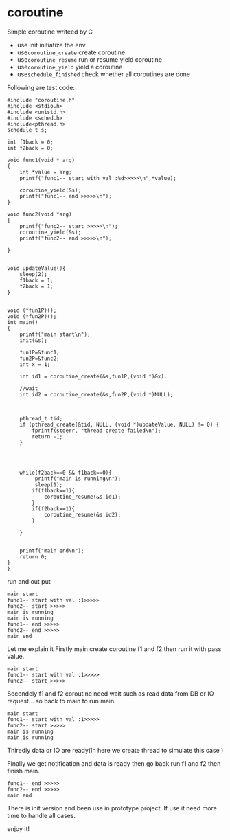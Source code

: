 coroutine
=======

Simple coroutine writeed by C


* use init initiatize the env 
* use`coroutine_create` create coroutine
* use`coroutine_resume` run or resume yield coroutine
* use`coroutine_yield` yield a coroutine
* use`schedule_finished` check whether all coroutines are done

Following are test code:

```
#include "coroutine.h"
#include <stdio.h>
#include <unistd.h>
#include <sched.h>
#include<pthread.h>
schedule_t s;

int f1back = 0;
int f2back = 0;

void func1(void * arg)
{
    int *value = arg;
    printf("func1-- start with val :%d>>>>>\n",*value);

    coroutine_yield(&s);
    printf("func1-- end >>>>>\n");
}

void func2(void *arg)
{
    printf("func2-- start >>>>>\n");
    coroutine_yield(&s);
    printf("func2-- end >>>>>\n");

}


void updateValue(){
    sleep(2);
    f1back = 1;
    f2back = 1;
}


void (*fun1P)();
void (*fun2P)();
int main()
{
    printf("main start\n");
    init(&s);

    fun1P=&func1;
    fun2P=&func2;
    int x = 1;

    int id1 = coroutine_create(&s,fun1P,(void *)&x);

    //wait
    int id2 = coroutine_create(&s,fun2P,(void *)NULL);



    pthread_t tid;
    if (pthread_create(&tid, NULL, (void *)updateValue, NULL) != 0) {
        fprintf(stderr, "thread create failed\n");
        return -1;
    }




    while(f2back==0 && f1back==0){
         printf("main is running\n");
         sleep(1);
        if(f1back==1){
            coroutine_resume(&s,id1);
        }
        if(f2back==1){
            coroutine_resume(&s,id2);
        }

    }


    printf("main end\n");
    return 0;
}
}
```

run and out put 
```
main start
func1-- start with val :1>>>>>
func2-- start >>>>>
main is running
main is running
func1-- end >>>>>
func2-- end >>>>>
main end
```

Let me explain it
Firstly main create coroutine f1 and f2 then run it with pass value. 
```
main start
func1-- start with val :1>>>>>
func2-- start >>>>>
```
Secondely f1 and f2 coroutine need wait such as read data from DB or IO request... so back to main to run main
```
main start
func1-- start with val :1>>>>>
func2-- start >>>>>
main is running
main is running
```
Thiredly  data or IO are ready(In here we create thread to simulate this case )

Finally we get notification and data is ready then go back run f1 and f2  then finish main. 
```
func1-- end >>>>>
func2-- end >>>>>
main end
```

There is init version and been use in prototype project. If use it need more time to handle all cases. 

enjoy it!










